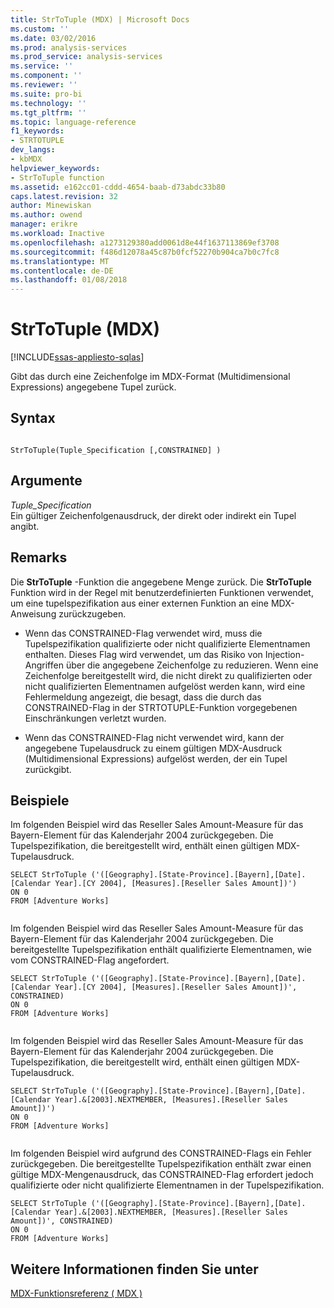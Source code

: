 ```yaml
---
title: StrToTuple (MDX) | Microsoft Docs
ms.custom: ''
ms.date: 03/02/2016
ms.prod: analysis-services
ms.prod_service: analysis-services
ms.service: ''
ms.component: ''
ms.reviewer: ''
ms.suite: pro-bi
ms.technology: ''
ms.tgt_pltfrm: ''
ms.topic: language-reference
f1_keywords:
- STRTOTUPLE
dev_langs:
- kbMDX
helpviewer_keywords:
- StrToTuple function
ms.assetid: e162cc01-cddd-4654-baab-d73abdc33b80
caps.latest.revision: 32
author: Minewiskan
ms.author: owend
manager: erikre
ms.workload: Inactive
ms.openlocfilehash: a1273129380add0061d8e44f1637113869ef3708
ms.sourcegitcommit: f486d12078a45c87b0fcf52270b904ca7b0c7fc8
ms.translationtype: MT
ms.contentlocale: de-DE
ms.lasthandoff: 01/08/2018
---
```

# <a name="strtotuple-mdx"></a>StrToTuple (MDX)
[!INCLUDE[ssas-appliesto-sqlas](../includes/ssas-appliesto-sqlas.md)]

  Gibt das durch eine Zeichenfolge im MDX-Format (Multidimensional Expressions) angegebene Tupel zurück.  
  
## <a name="syntax"></a>Syntax  
  
```  
  
StrToTuple(Tuple_Specification [,CONSTRAINED] )   
```  
  
## <a name="arguments"></a>Argumente  
 *Tuple_Specification*  
 Ein gültiger Zeichenfolgenausdruck, der direkt oder indirekt ein Tupel angibt.  
  
## <a name="remarks"></a>Remarks  
 Die **StrToTuple** -Funktion die angegebene Menge zurück. Die **StrToTuple** Funktion wird in der Regel mit benutzerdefinierten Funktionen verwendet, um eine tupelspezifikation aus einer externen Funktion an eine MDX-Anweisung zurückzugeben.  
  
-   Wenn das CONSTRAINED-Flag verwendet wird, muss die Tupelspezifikation qualifizierte oder nicht qualifizierte Elementnamen enthalten. Dieses Flag wird verwendet, um das Risiko von Injection-Angriffen über die angegebene Zeichenfolge zu reduzieren. Wenn eine Zeichenfolge bereitgestellt wird, die nicht direkt zu qualifizierten oder nicht qualifizierten Elementnamen aufgelöst werden kann, wird eine Fehlermeldung angezeigt, die besagt, dass die durch das CONSTRAINED-Flag in der STRTOTUPLE-Funktion vorgegebenen Einschränkungen verletzt wurden.  
  
-   Wenn das CONSTRAINED-Flag nicht verwendet wird, kann der angegebene Tupelausdruck zu einem gültigen MDX-Ausdruck (Multidimensional Expressions) aufgelöst werden, der ein Tupel zurückgibt.  
  
## <a name="examples"></a>Beispiele  
 Im folgenden Beispiel wird das Reseller Sales Amount-Measure für das Bayern-Element für das Kalenderjahr 2004 zurückgegeben. Die Tupelspezifikation, die bereitgestellt wird, enthält einen gültigen MDX-Tupelausdruck.  
  
```  
SELECT StrToTuple ('([Geography].[State-Province].[Bayern],[Date].[Calendar Year].[CY 2004], [Measures].[Reseller Sales Amount])')  
ON 0  
FROM [Adventure Works]  
  
```  
  
 Im folgenden Beispiel wird das Reseller Sales Amount-Measure für das Bayern-Element für das Kalenderjahr 2004 zurückgegeben. Die bereitgestellte Tupelspezifikation enthält qualifizierte Elementnamen, wie vom CONSTRAINED-Flag angefordert.  
  
```  
SELECT StrToTuple ('([Geography].[State-Province].[Bayern],[Date].[Calendar Year].[CY 2004], [Measures].[Reseller Sales Amount])', CONSTRAINED)  
ON 0  
FROM [Adventure Works]  
  
```  
  
 Im folgenden Beispiel wird das Reseller Sales Amount-Measure für das Bayern-Element für das Kalenderjahr 2004 zurückgegeben. Die Tupelspezifikation, die bereitgestellt wird, enthält einen gültigen MDX-Tupelausdruck.  
  
```  
SELECT StrToTuple ('([Geography].[State-Province].[Bayern],[Date].[Calendar Year].&[2003].NEXTMEMBER, [Measures].[Reseller Sales Amount])')  
ON 0  
FROM [Adventure Works]  
  
```  
  
 Im folgenden Beispiel wird aufgrund des CONSTRAINED-Flags ein Fehler zurückgegeben. Die bereitgestellte Tupelspezifikation enthält zwar einen gültige MDX-Mengenausdruck, das CONSTRAINED-Flag erfordert jedoch qualifizierte oder nicht qualifizierte Elementnamen in der Tupelspezifikation.  
  
```  
SELECT StrToTuple ('([Geography].[State-Province].[Bayern],[Date].[Calendar Year].&[2003].NEXTMEMBER, [Measures].[Reseller Sales Amount])', CONSTRAINED)  
ON 0  
FROM [Adventure Works]  
```  
  
## <a name="see-also"></a>Weitere Informationen finden Sie unter  
 [MDX-Funktionsreferenz &#40; MDX &#41;](../mdx/mdx-function-reference-mdx.md)  
  
  
